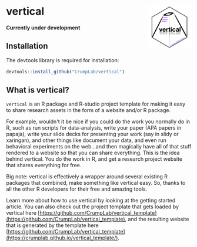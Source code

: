 # vertical <img src='man/figures/logo.png' align="right" height="120.5" />

<!-- badges: start -->
<!-- badges: end -->

**Currently under development**

## Installation

The devtools library is required for installation:

``` r
devtools::install_github("CrumpLab/vertical")
```

## What is vertical?

`vertical` is an R package and R-studio project template for making it easy to share research assets in the form of a website and/or R package.

For example, wouldn't it be nice if you could do the work you normally do in R, such as run scripts for data-analysis, write your paper (APA papers in papaja), write your slide decks for presenting your work (say in slidy or xaringan), and other things like document your data, and even run behavioral experiments on the web...and then magically have all of that stuff rendered to a website so that you can share everything. This is the idea behind vertical. You do the work in R, and get a research project website that shares everything for free.

Big note: vertical is effectively a wrapper around several existing R packages that combined, make something like vertical easy. So, thanks to all the other R developers for their free and amazing tools.

Learn more about how to use vertical by looking at the getting started article. You can also check out the project template that gets loaded by vertical here [https://github.com/CrumpLab/vertical_template](https://github.com/CrumpLab/vertical_template), and the resulting website that is generated by the template here [https://github.com/CrumpLab/vertical_template](https://crumplab.github.io/vertical_template/).




